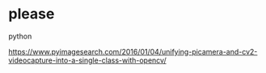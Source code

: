 # please
python

https://www.pyimagesearch.com/2016/01/04/unifying-picamera-and-cv2-videocapture-into-a-single-class-with-opencv/
